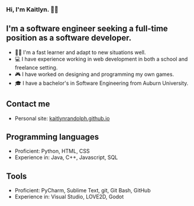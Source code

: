 ### Hi, I'm Kaitlyn. 👩‍💻

## I'm a software engineer seeking a full-time position as a software developer.
- 👩‍🎓 I'm a fast learner and adapt to new situations well.
- 💻 I have experience working in web development in both a school and freelance setting.
- 🎮 I have worked on designing and programming my own games.
- 🎓 I have a bachelor's in Software Engineering from Auburn University.

## Contact me
- Personal site: [kaitlynrandolph.github.io](https://kaitlynrandolph.github.io)

## Programming languages
- Proficient: Python, HTML, CSS
- Experience in: Java, C++, Javascript, SQL

## Tools
- Proficient: PyCharm, Sublime Text, git, Git Bash, GitHub
- Experience in: Visual Studio, LOVE2D, Godot
